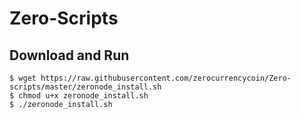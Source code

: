 # Zero-Scripts

## Download and Run
```
$ wget https://raw.githubusercontent.com/zerocurrencycoin/Zero-scripts/master/zeronode_install.sh
$ chmod u+x zeronode_install.sh
$ ./zeronode_install.sh
```
